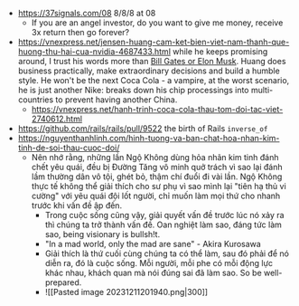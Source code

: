 - https://37signals.com/08 8/8/8 at 08
	- If you are an angel investor, do you want to give me money, receive 3x return then go forever? 
- https://vnexpress.net/jensen-huang-cam-ket-bien-viet-nam-thanh-que-huong-thu-hai-cua-nvidia-4687433.html while he keeps promising around, I trust his words more than [Bill Gates or Elon Musk](https://tinhte.vn/thread/bill-gates-tu-nhan-ban-than-tu-te-hon-steve-jobs-va-elon-musk.3747333/). Huang does business practically, make extraordinary decisions and build a humble style. He won't be the next Coca Cola - a vampire, at the worst scenario, he is just another Nike: breaks down his chip processings into multi-countries to prevent having another China.
	- https://vnexpress.net/hanh-trinh-coca-cola-thau-tom-doi-tac-viet-2740612.html
- https://github.com/rails/rails/pull/9522 the birth of Rails `inverse_of`
- https://nguyenthanhlinh.com/hinh-tuong-va-ban-chat-hoa-nhan-kim-tinh-de-soi-thau-cuoc-doi/ 
	- Nên nhớ rằng, những lần Ngộ Không dùng hỏa nhãn kim tinh đánh chết yêu quái, đều bị Đường Tăng vô minh quở trách vì sao lại đánh lầm thường dân vô tội, ghét bỏ, thậm chí đuổi đi vài lần. Ngộ Không thực tế không thể giải thích cho sư phụ vì sao mình lại "tiên hạ thủ vi cường" với yêu quái đội lốt người, chỉ muốn làm mọi thứ cho nhanh trước khi vấn đề ập đến.
		- Trong cuộc sống cũng vậy, giải quyết vấn đề trước lúc nó xảy ra thì chúng ta trở thành vấn đề. Oan nghiệt làm sao, đáng tức làm sao, being visionary is bullsh!t.
		- "In a mad world, only the mad are sane" - Akira Kurosawa
		- Giải thích là thứ cuối cùng chúng ta có thể làm, sau đó phải để nó diễn ra, đó là cuộc sống. Mỗi người, mỗi phe có mỗi động lực khác nhau, khách quan mà nói đúng sai đã làm sao. So be well-prepared.
		- ![[Pasted image 20231211201940.png|300]]